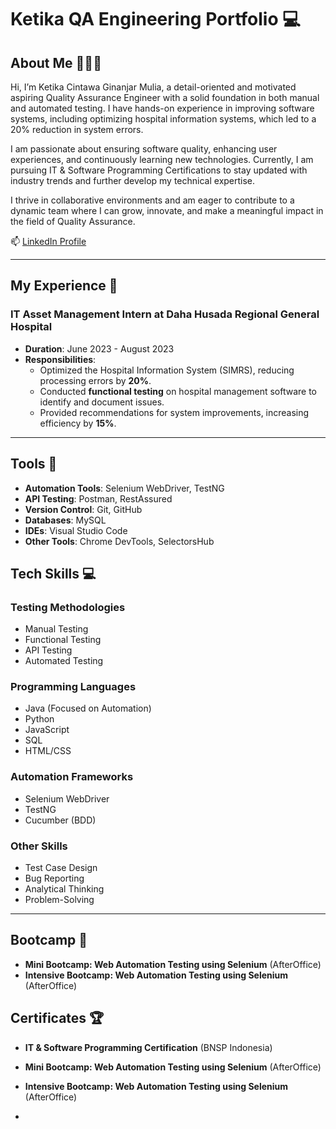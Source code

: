 # Ketika QA Engineering Portfolio 💻

## About Me 👩🏻‍💻
Hi, I’m Ketika Cintawa Ginanjar Mulia, a detail-oriented and motivated aspiring Quality Assurance Engineer with a solid foundation in both manual and automated testing. I have hands-on experience in improving software systems, including optimizing hospital information systems, which led to a 20% reduction in system errors.

I am passionate about ensuring software quality, enhancing user experiences, and continuously learning new technologies. Currently, I am pursuing IT & Software Programming Certifications to stay updated with industry trends and further develop my technical expertise.

I thrive in collaborative environments and am eager to contribute to a dynamic team where I can grow, innovate, and make a meaningful impact in the field of Quality Assurance.

📫 [LinkedIn Profile](https://www.linkedin.com/in/ketika-cintawa/)  

---

## My Experience 🏢
### IT Asset Management Intern at Daha Husada Regional General Hospital
- **Duration**: June 2023 - August 2023
- **Responsibilities**:
  - Optimized the Hospital Information System (SIMRS), reducing processing errors by **20%**.
  - Conducted **functional testing** on hospital management software to identify and document issues.
  - Provided recommendations for system improvements, increasing efficiency by **15%**.
    
---

## Tools 🔧
- **Automation Tools**: Selenium WebDriver, TestNG
- **API Testing**: Postman, RestAssured
- **Version Control**: Git, GitHub
- **Databases**: MySQL
- **IDEs**: Visual Studio Code
- **Other Tools**: Chrome DevTools, SelectorsHub

## Tech Skills 💻
### Testing Methodologies
- Manual Testing
- Functional Testing
- API Testing
- Automated Testing

### Programming Languages
- Java (Focused on Automation)
- Python
- JavaScript
- SQL
- HTML/CSS

### Automation Frameworks
- Selenium WebDriver
- TestNG
- Cucumber (BDD)

### Other Skills
- Test Case Design
- Bug Reporting
- Analytical Thinking
- Problem-Solving

---

## Bootcamp 📓
- **Mini Bootcamp: Web Automation Testing using Selenium** (AfterOffice)
- **Intensive Bootcamp: Web Automation Testing using Selenium** (AfterOffice)

## Certificates 🏆
- **IT & Software Programming Certification** (BNSP Indonesia)
- **Mini Bootcamp: Web Automation Testing using Selenium** (AfterOffice)
- **Intensive Bootcamp: Web Automation Testing using Selenium** (AfterOffice)

- 


